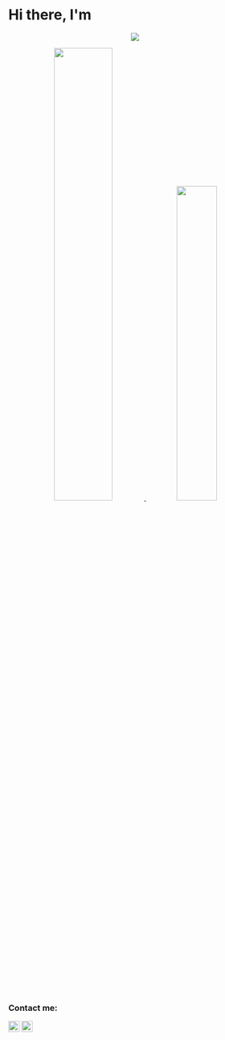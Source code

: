 # Hi there, I'm
<p align="center" width="100%">
   <a href="https://mike2611.github.io/animation-intro/" target="_blank">
      <img src="./images/animation3New.gif"/>
  </a>
</p>

<p align="center" width="100%">
  <a href="https://github.com/anuraghazra/github-readme-stats" target="_blank">
    <img src="https://github-readme-stats.vercel.app/api?username=mike2611&count_private=true&theme=great-gatsby" width="48%"/>
  </a> 
  <a href="https://github.com/anuraghazra/github-readme-stats" target="_blank">
    <img src="https://github-readme-stats.vercel.app/api/top-langs/?username=mike2611&layout=compact&theme=great-gatsby" width="40%"/>
  </a> 
</p>

### Contact me:

[<img align="center" alt="MikePuentes Twitter" width="22px" src="https://img.icons8.com/color/48/000000/twitter--v1.png" />][twitter]
[<img align="center" alt="MikePuentes LinkedIn" width="22px" src="https://img.icons8.com/color/48/000000/linkedin.png" />][linkedin]

[twitter]: https://twitter.com/MiguelP2611
[linkedin]: https://www.linkedin.com/in/miguel-puentes-mata-90a562139/


